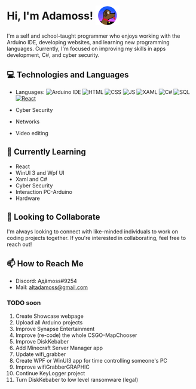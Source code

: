 <h1>Hi, I'm Adamoss!    <img src="img/pro_file.png" alt="profile" style="margin-bottom: -15px;"><p></p> </h1>

I'm a self and school-taught programmer who enjoys working with the Arduino IDE, developing websites, and learning new programming languages. Currently, I'm focused on improving my skills in apps development, C#, and cyber security.

## 💻 Technologies and Languages
- Languages: 
   ![Arduino IDE](https://img.shields.io/badge/-Arduino%20IDE-1d9b9f?logo=arduino&logoColor=white&style=flat)
   ![HTML](https://img.shields.io/badge/-HTML-orange?logo=html5&logoColor=white&style=flat)
   ![CSS](https://img.shields.io/badge/-CSS-blue?logo=css3&logoColor=white&style=flat)
   ![JS](https://img.shields.io/badge/-JS-yellow?logo=javascript&logoColor=white&style=flat)
   ![XAML](https://img.shields.io/badge/-XAML-purple?logo=xaml&logoColor=white&style=flat)
   ![C#](https://img.shields.io/badge/-C%23-blue)
   ![SQL](https://img.shields.io/badge/-SQL-red?logo=sql&logoColor=white&style=flat)
   [![React](https://img.shields.io/badge/-React-61DAFB?logo=react&logoColor=white)](https://reactjs.org/)


- Cyber Security
- Networks
- Video editing

## 🌱 Currently Learning
* React
* WinUI 3 and Wpf UI
* Xaml and C#
* Cyber Security
* Interaction PC-Arduino
* Hardware 

## 🤝 Looking to Collaborate
I'm always looking to connect with like-minded individuals to work on coding projects together. If you're interested in collaborating, feel free to reach out!

## 📫 How to Reach Me
* Discord: Aдãmoss#9254
* Mail: altadamoss@gmail.com

### TODO soon
1. Create Showcase webpage
2. Upload all Arduino projects
3. Improve Synapse Entertainment
4. Improve (re-code) the whole CSGO-MapChooser
5. Improve DiskKebaber
6. Add Minecraft Server Manager app
7. Update wifi_grabber
8. Create WPF or WinUI3 app for time controlling someone's PC
9. Improve wifiGrabberGRAPHIC
10. Continue KeyLogger project
11. Turn DiskKebaber to low level ransomware (legal)

